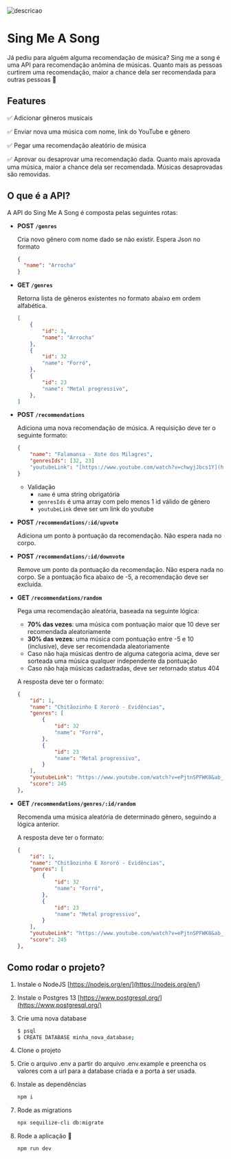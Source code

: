 ![descricao](imagem.png) 

# Sing Me A Song

Já pediu para alguém alguma recomendação de música? Sing me a song é uma API para recomendação anômina de músicas. Quanto mais as pessoas curtirem uma recomendação, maior a chance dela ser recomendada para outras pessoas 🙂

## Features

✅ Adicionar gêneros musicais

✅ Enviar nova uma música com nome, link do YouTube e gênero

✅ Pegar uma recomendação aleatório de música

✅ Aprovar ou desaprovar uma recomendação dada. Quanto mais aprovada uma música, maior a chance dela ser recomendada. Músicas desaprovadas são removidas.

## O que é a API?

A API do Sing Me A Song é composta pelas seguintes rotas:

- **POST `/genres`**

    Cria novo gênero com nome dado se não existir. Espera Json no formato

    ```json
    {
      "name": "Arrocha"
    }
    ```

- **GET `/genres`**

    Retorna lista de gêneros existentes no formato abaixo em ordem alfabética.

    ```json
    [
    	{
    		"id": 1,
    		"name": "Arrocha"
    	},
    	{
    		"id": 32
    		"name": "Forró",
    	},
    	{
    		"id": 23
    		"name": "Metal progressivo",
    	},
    ]
    ```

- **POST `/recommendations`**

    Adiciona uma nova recomendação de música. A requisição deve ter o seguinte formato:

    ```json
    {
    	"name": "Falamansa - Xote dos Milagres",
    	"genresIds": [32, 23]
    	"youtubeLink": "[https://www.youtube.com/watch?v=chwyjJbcs1Y](https://www.youtube.com/watch?v=chwyjJbcs1Y&ab_channel=Deck)",
    }
    ```

    - Validação
        - `name` é uma string obrigatória
        - `genresIds` é uma array com pelo menos 1 id válido de gênero
        - `youtubeLink` deve ser um link do youtube
- **POST `/recommendations/:id/upvote`**

    Adiciona um ponto à pontuação da recomendação. Não espera nada no corpo.

- **POST `/recommendations/:id/downvote`**

    Remove um ponto da pontuação da recomendação. Não espera nada no corpo. Se a pontuação fica abaixo de -5, a recomendação deve ser excluída.

- **GET `/recommendations/random`**

    Pega uma recomendação aleatória, baseada na seguinte lógica:

    - **70% das vezes**: uma música com pontuação maior que 10 deve ser recomendada aleatoriamente
    - **30% das vezes**: uma música com pontuação entre -5 e 10 (inclusive), deve ser recomendada aleatoriamente
    - Caso não haja músicas dentro de alguma categoria acima, deve ser sorteada uma música qualquer independente da pontuação
    - Caso não haja músicas cadastradas, deve ser retornado status 404

    A resposta deve ter o formato:

    ```json
    {
    	"id": 1,
    	"name": "Chitãozinho E Xororó - Evidências",
    	"genres": [
    		{
    			"id": 32
    			"name": "Forró",
    		},
    		{
    			"id": 23
    			"name": "Metal progressivo",
    		}
    	],
    	"youtubeLink": "https://www.youtube.com/watch?v=ePjtnSPFWK8&ab_channel=CHXVEVO",
    	"score": 245
    },
    ```

- **GET `/recommendations/genres/:id/random`**

    Recomenda uma música aleatória de determinado gênero, seguindo a lógica anterior.

    A resposta deve ter o formato:

    ```json
    {
    	"id": 1,
    	"name": "Chitãozinho E Xororó - Evidências",
    	"genres": [
    		{
    			"id": 32
    			"name": "Forró",
    		},
    		{
    			"id": 23
    			"name": "Metal progressivo",
    		}
    	],
    	"youtubeLink": "https://www.youtube.com/watch?v=ePjtnSPFWK8&ab_channel=CHXVEVO",
    	"score": 245
    },
    ```

## Como rodar o projeto?

1. Instale o NodeJS [https://nodejs.org/en/](https://nodejs.org/en/)
2. Instale o Postgres 13 [https://www.postgresql.org/](https://www.postgresql.org/)
3. Crie uma nova database

    ```bash
    $ psql
    $ CREATE DATABASE minha_nova_database;
    ```

4. Clone o projeto
5. Crie o arquivo .env a partir do arquivo .env.example e preencha os valores com a url para a database criada e a porta a ser usada.
6. Instale as dependências

    ```bash
    npm i
    ```

7. Rode as migrations

    ```bash
    npx sequilize-cli db:migrate
    ```

8. Rode a aplicação 🙂

    ```bash
    npm run dev
    ```

